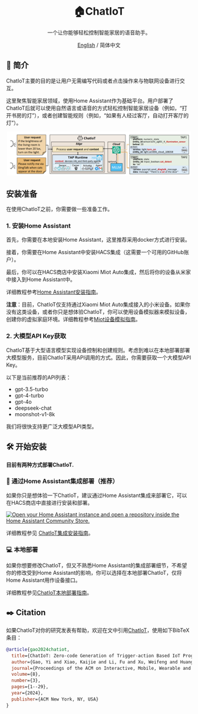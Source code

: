 <div align="center">

<h1 align="center">🏠ChatIoT</h1>
一个让你能够轻松控制智能家居的语音助手。

[English](./README.md) / 简体中文
</div>

## 📝 简介
ChatIoT主要的目的是让用户无需编写代码或者点击操作来与物联网设备进行交互。

这里聚焦智能家居领域，使用Home Assistant作为基础平台。用户部署了ChatIoT后就可以使用自然语言或语音的方式轻松控制智能家居设备（例如，“打开书房的灯”），或者创建智能规则（例如，“如果有人经过客厅，自动打开客厅的灯”）。

<p align="center">
<a href=""><img src="docs\resources\ChatIoT_overview.png" width="500px"></a>
</p>

## 安装准备
在使用ChatIoT之前，你需要做一些准备工作。
### 1. 安装Home Assistant
首先，你需要在本地安装Home Assistant，这里推荐采用docker方式进行安装。

接着，你需要在Home Assistant中安装HACS集成（这需要一个可用的GitHub账户）。

最后，你可以在HACS商店中安装Xiaomi Miot Auto集成，然后将你的设备从米家中接入到Home Assistant中。

详细教程参考[Home Assistant安装指南](./docs/Home_Assistant_Setup.md)。

**注意**：目前，ChatIoT仅支持通过Xiaomi Miot Auto集成接入的小米设备。如果你没有这类设备，或者你只是想体验ChatIoT，你可以使用设备模拟器来模拟设备，创建你的虚拟家庭环境。详细教程参考[Miot设备模拟指南](./docs/Miot_Device_Setup.md)。

### 2. 大模型API Key获取
ChatIoT基于大型语言模型实现设备控制和创建规则。考虑到难以在本地部署部署大模型服务，目前ChatIoT采用API调用的方式。因此，你需要获取一个大模型API Key。

以下是当前推荐的API列表：

- gpt-3.5-turbo
- gpt-4-turbo
- gpt-4o
- deepseek-chat
- moonshot-v1-8k

我们将很快支持更广泛大模型API类型。


## 🛠️ 开始安装
**目前有两种方式部署ChatIoT.**

### 🐳 通过Home Assistant集成部署（推荐）

如果你只是想体验一下ChatIoT，建议通过Home Assistant集成来部署它，可以在HACS商店中直接进行安装和部署。

[![Open your Home Assistant instance and open a repository inside the Home Assistant Community Store.](https://my.home-assistant.io/badges/hacs_repository.svg)](https://my.home-assistant.io/redirect/hacs_repository/?category=Integration&repository=ChatIoT&owner=ifcarpediem)

详细教程参见 [ChatIoT集成安装指南](./docs/ChatIoT_Integration_Setup.md)。

### 💻 本地部署

如果你想要修改ChatIoT，但又不熟悉Home Assistant的集成部署细节，不希望你的修改受到Home Assistant的影响，你可以选择在本地部署ChatIoT，仅将Home Assistant用作设备接口。

详细教程参见[ChatIoT本地部署指南](./docs/Deploy_Locally_Setup.md)。

## ✒️ Citation

如果ChatIoT对你的研究发表有帮助，欢迎在文中引用[ChatIoT](https://maestro.acm.org/trk/clickp?ref=z16l2snue3_2-310b8_0x33ae25x01410&doi=3678585)，使用如下BibTeX条目：

```bibtex
@article{gao2024chatiot,
  title={ChatIoT: Zero-code Generation of Trigger-action Based IoT Programs},
  author={Gao, Yi and Xiao, Kaijie and Li, Fu and Xu, Weifeng and Huang, Jiaming and Dong, Wei},
  journal={Proceedings of the ACM on Interactive, Mobile, Wearable and Ubiquitous Technologies},
  volume={8},
  number={3},
  pages={1--29},
  year={2024},
  publisher={ACM New York, NY, USA}
}
```
